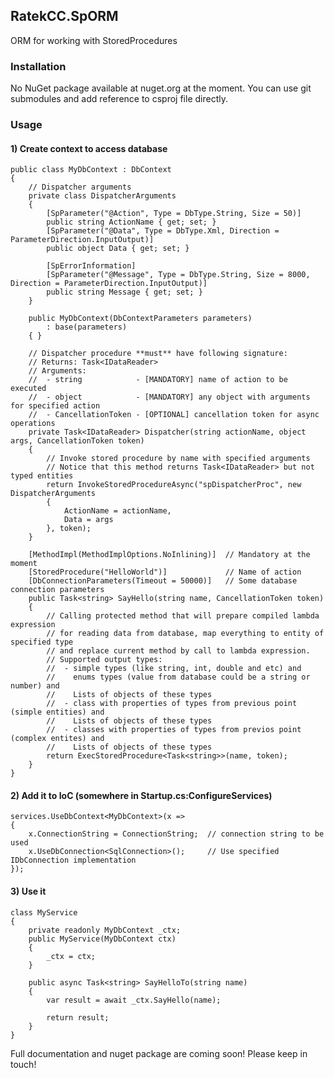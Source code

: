 ## RatekCC.SpORM

ORM for working with StoredProcedures

### Installation
No NuGet package available at nuget.org at the moment.
You can use git submodules and add reference to csproj file directly.

### Usage

#### 1) Create context to access database

    public class MyDbContext : DbContext
    {
        // Dispatcher arguments
        private class DispatcherArguments
        {
            [SpParameter("@Action", Type = DbType.String, Size = 50)]
            public string ActionName { get; set; }
            [SpParameter("@Data", Type = DbType.Xml, Direction = ParameterDirection.InputOutput)]
            public object Data { get; set; }

            [SpErrorInformation]
            [SpParameter("@Message", Type = DbType.String, Size = 8000, Direction = ParameterDirection.InputOutput)]
            public string Message { get; set; }
        }

        public MyDbContext(DbContextParameters parameters)
            : base(parameters)
        { }

        // Dispatcher procedure **must** have following signature:
        // Returns: Task<IDataReader>
        // Arguments: 
        //  - string            - [MANDATORY] name of action to be executed
        //  - object            - [MANDATORY] any object with arguments for specified action
        //  - CancellationToken - [OPTIONAL] cancellation token for async operations
        private Task<IDataReader> Dispatcher(string actionName, object args, CancellationToken token)
        {
            // Invoke stored procedure by name with specified arguments
            // Notice that this method returns Task<IDataReader> but not typed entities
            return InvokeStoredProcedureAsync("spDispatcherProc", new DispatcherArguments
            {
                ActionName = actionName,
                Data = args
            }, token);
        }

        [MethodImpl(MethodImplOptions.NoInlining)]  // Mandatory at the moment
        [StoredProcedure("HelloWorld")]             // Name of action
        [DbConnectionParameters(Timeout = 50000)]   // Some database connection parameters
        public Task<string> SayHello(string name, CancellationToken token)
        {
            // Calling protected method that will prepare compiled lambda expression 
            // for reading data from database, map everything to entity of specified type
            // and replace current method by call to lambda expression.
            // Supported output types:
            //  - simple types (like string, int, double and etc) and 
            //    enums types (value from database could be a string or number) and
            //    Lists of objects of these types
            //  - class with properties of types from previous point (simple entities) and
            //    Lists of objects of these types
            //  - classes with properties of types from previos point (complex entites) and
            //    Lists of objects of these types
            return ExecStoredProcedure<Task<string>>(name, token);
        }
    }
  
  
#### 2) Add it to IoC (somewhere in Startup.cs:ConfigureServices)

    services.UseDbContext<MyDbContext>(x =>
    {
        x.ConnectionString = ConnectionString;  // connection string to be used
        x.UseDbConnection<SqlConnection>();     // Use specified IDbConnection implementation
    });

#### 3) Use it

    class MyService 
    {
        private readonly MyDbContext _ctx;
        public MyService(MyDbContext ctx)
        {
            _ctx = ctx;
        }
        
        public async Task<string> SayHelloTo(string name) 
        {
            var result = await _ctx.SayHello(name);
            
            return result;
        }
    }
    
    
Full documentation and nuget package are coming soon! Please keep in touch!
